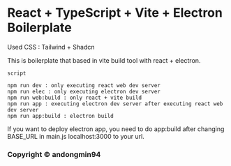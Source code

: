 # React + TypeScript + Vite + Electron Boilerplate

Used CSS : Tailwind + Shadcn

This is boilerplate that based in vite build tool with react + electron.

```
script

npm run dev : only executing react web dev server
npm run elec : only executing electron dev server
npm run web:build : only react + vite build
npm run app : executing electron dev server after executing react web dev server
npm run app:build : electron build
```

If you want to deploy electron app, you need to do app:build after changing BASE_URL in main.js localhost:3000 to your url.

### Copyright © andongmin94